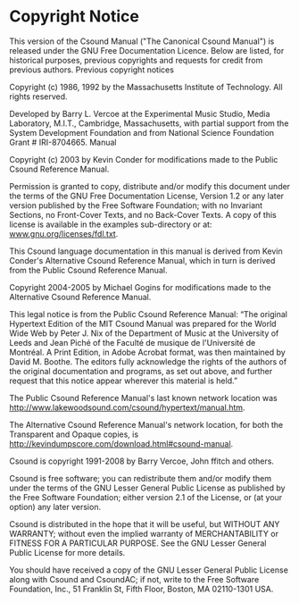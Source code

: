 # Copyright Notice

This version of the Csound Manual ("The Canonical Csound Manual") is released under the GNU Free Documentation Licence. Below are listed, for historical purposes, previous copyrights and requests for credit from previous authors.
Previous copyright notices

Copyright (c) 1986, 1992 by the Massachusetts Institute of Technology. All rights reserved.

Developed by Barry L. Vercoe at the Experimental Music Studio, Media Laboratory, M.I.T., Cambridge, Massachusetts, with partial support from the System Development Foundation and from National Science Foundation Grant # IRI-8704665.
Manual

Copyright (c) 2003 by Kevin Conder for modifications made to the Public Csound Reference Manual.

Permission is granted to copy, distribute and/or modify this document under the terms of the GNU Free Documentation License, Version 1.2 or any later version published by the Free Software Foundation; with no Invariant Sections, no Front-Cover Texts, and no Back-Cover Texts. A copy of this license is available in the examples sub-directory or at: www.gnu.org/licenses/fdl.txt.

This Csound language documentation in this manual is derived from Kevin Conder's Alternative Csound Reference Manual, which in turn is derived from the Public Csound Reference Manual.

Copyright 2004-2005 by Michael Gogins for modifications made to the Alternative Csound Reference Manual.

This legal notice is from the Public Csound Reference Manual: “The original Hypertext Edition of the MIT Csound Manual was prepared for the World Wide Web by Peter J. Nix of the Department of Music at the University of Leeds and Jean Piché of the Faculté de musique de l'Université de Montréal. A Print Edition, in Adobe Acrobat format, was then maintained by David M. Boothe. The editors fully acknowledge the rights of the authors of the original documentation and programs, as set out above, and further request that this notice appear wherever this material is held.”

The Public Csound Reference Manual's last known network location was http://www.lakewoodsound.com/csound/hypertext/manual.htm.

The Alternative Csound Reference Manual's network location, for both the Transparent and Opaque copies, is http://kevindumpscore.com/download.html#csound-manual.

Csound is copyright 1991-2008 by Barry Vercoe, John ffitch and others.

Csound is free software; you can redistribute them and/or modify them under the terms of the GNU Lesser General Public License as published by the Free Software Foundation; either version 2.1 of the License, or (at your option) any later version.

Csound is distributed in the hope that it will be useful, but WITHOUT ANY WARRANTY; without even the implied warranty of MERCHANTABILITY or FITNESS FOR A PARTICULAR PURPOSE. See the GNU Lesser General Public License for more details.

You should have received a copy of the GNU Lesser General Public License along with Csound and CsoundAC; if not, write to the Free Software Foundation, Inc., 51 Franklin St, Fifth Floor, Boston, MA 02110-1301 USA.
